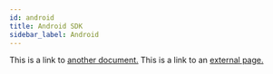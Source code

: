```yaml
---
id: android
title: Android SDK
sidebar_label: Android
---
```


This is a link to [another document.](doc3.md) This is a link to an [external page.](http://www.example.com/)